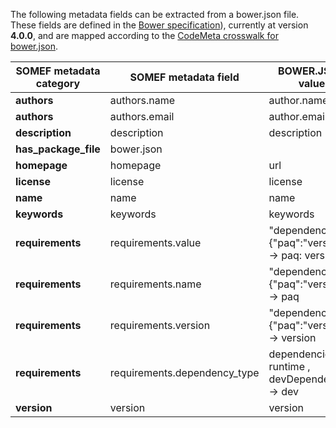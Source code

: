 The following metadata fields can be extracted from a bower.json file.   
These fields are defined in the [Bower specification](https://github.com/bower/spec/blob/master/json.md)), currently at version **4.0.0**, and are mapped according to the [CodeMeta crosswalk for bower.json](https://github.com/codemeta/codemeta/blob/master/crosswalks/NodeJS.csv).

| SOMEF metadata category       | SOMEF metadata field                 | BOWER.JSON value    |
|-------------------------|--------------------------------------------|---------------------|
| **authors**             |  authors.name                              |     author.name     |
| **authors**             |  authors.email                             |    author.email                            |
| **description**         | description                                | description |
| **has_package_file**    | bower.json                                 |
| **homepage**            | homepage                                   |   url |
| **license**             | license                                    |     license |
| **name**                | name                                       | name  |
| **keywords**            | keywords                                   |  keywords |
| **requirements**        |    requirements.value                      | "dependencies": {"paq":"version"}  -> paq: version     | 
| **requirements**        |    requirements.name                       | "dependencies": {"paq":"version"}  -> paq       |        
| **requirements**        |    requirements.version                    | "dependencies": {"paq":"version"}  -> version
| **requirements**        |    requirements.dependency_type            | dependencies -> runtime , devDependencies -> dev | 
| **version**             | version                                    | version |

